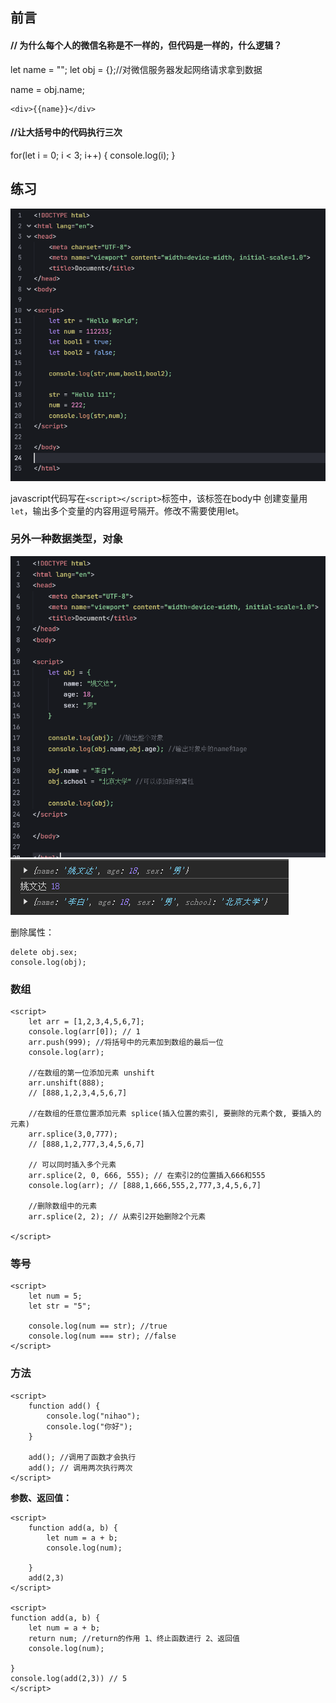 ## 前言

#### // 为什么每个人的微信名称是不一样的，但代码是一样的，什么逻辑？
let name = "";
let obj = {};//对微信服务器发起网络请求拿到数据

name = obj.name;

    <div>{{name}}</div>

#### //让大括号中的代码执行三次

for(let i = 0; i < 3; i++) {
    console.log(i);
}

## 练习

![alt text](image-1.png)

javascript代码写在`<script></script>`标签中，该标签在body中
创建变量用`let`，输出多个变量的内容用逗号隔开。修改不需要使用let。

### 另外一种数据类型，对象

![alt text](image-3.png)
![alt text](image-4.png)

删除属性：

    delete obj.sex;
    console.log(obj);

### 数组

    <script>
        let arr = [1,2,3,4,5,6,7];
        console.log(arr[0]); // 1
        arr.push(999); //将括号中的元素加到数组的最后一位
        console.log(arr); 

        //在数组的第一位添加元素 unshift
        arr.unshift(888);
        // [888,1,2,3,4,5,6,7]
        
        //在数组的任意位置添加元素 splice(插入位置的索引, 要删除的元素个数, 要插入的元素)
        arr.splice(3,0,777);
        // [888,1,2,777,3,4,5,6,7]

        // 可以同时插入多个元素
        arr.splice(2, 0, 666, 555); // 在索引2的位置插入666和555
        console.log(arr); // [888,1,666,555,2,777,3,4,5,6,7]

        //删除数组中的元素
        arr.splice(2, 2); // 从索引2开始删除2个元素
        
    </script>

### 等号

    <script>
        let num = 5;
        let str = "5";

        console.log(num == str); //true
        console.log(num === str); //false
    </script>

### 方法

    <script>
        function add() {
            console.log("nihao");
            console.log("你好");
        }

        add(); //调用了函数才会执行
        add(); // 调用两次执行两次
    </script>

**参数、返回值：**

    <script>
        function add(a, b) {
            let num = a + b;
            console.log(num);
            
        }
        add(2,3)
    </script>

    <script>
    function add(a, b) {
        let num = a + b;
        return num; //return的作用 1、终止函数进行 2、返回值
        console.log(num);
        
    }
    console.log(add(2,3)) // 5
    </script>